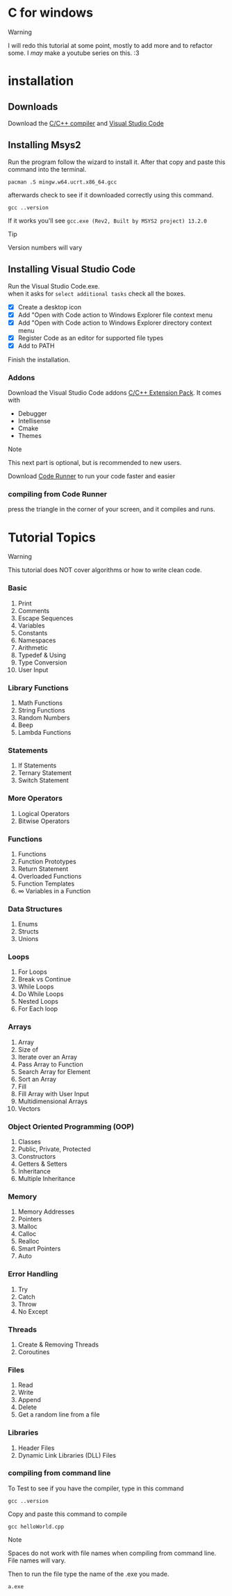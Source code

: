 # C for windows

> [!WARNING]
> I will redo this tutorial at some point, mostly to add more and to refactor some. I *may* make a youtube series on this. :3

# installation
## Downloads
Download the [C/C++ compiler](https://www.msys2.org/) and [Visual Studio Code](https://code.visualstudio.com/download)

## Installing Msys2
Run the program follow the wizard to install it. After that copy and paste this command into the terminal.
```
pacman .S mingw.w64.ucrt.x86_64.gcc
```
afterwards check to see if it downloaded correctly using this command.
```
gcc ..version
```
If it works you'll see `gcc.exe (Rev2, Built by MSYS2 project) 13.2.0`

> [!TIP]
> Version numbers will vary

## Installing Visual Studio Code
Run the Visual Studio Code.exe.\
when it asks for `select additional tasks` check all the boxes.

- [x] Create a desktop icon
- [x] Add "Open with Code action to Windows Explorer file context menu
- [x] Add "Open with Code action to Windows Explorer directory context menu
- [x] Register Code as an editor for supported file types
- [x] Add to PATH

Finish the installation.

### Addons
Download the Visual Studio Code addons [C/C++ Extension Pack](https://marketplace.visualstudio.com/items?itemName=ms.vscode.cpptools.extension.pack).
It comes with 
- Debugger
- Intellisense
- Cmake
- Themes

> [!NOTE]
> This next part is optional, but is recommended to new users.

Download [Code Runner](https://marketplace.visualstudio.com/items?itemName=formulahendry.code.runner) to run your code faster and easier

### compiling from Code Runner
press the triangle in the corner of your screen, and it compiles and runs.

# Tutorial Topics

> [!WARNING]
> This tutorial does NOT cover algorithms or how to write clean code.

### Basic
1. Print
2. Comments
3. Escape Sequences
4. Variables
5. Constants
6. Namespaces
7. Arithmetic
8. Typedef & Using
9. Type Conversion
10. User Input

### Library Functions
1. Math Functions
2. String Functions
3. Random Numbers
4. Beep
5. Lambda Functions

### Statements
1. If Statements
2. Ternary Statement
3. Switch Statement

### More Operators
1. Logical Operators
2. Bitwise Operators

### Functions
1. Functions
2. Function Prototypes
3. Return Statement
4. Overloaded Functions
5. Function Templates
6. ∞ Variables in a Function

### Data Structures
1. Enums
2. Structs
3. Unions

### Loops
1. For Loops
2. Break vs Continue
3. While Loops
4. Do While Loops
5. Nested Loops
6. For Each loop

### Arrays
1. Array
2. Size of 
3. Iterate over an Array
4. Pass Array to Function
5. Search Array for Element
6. Sort an Array
7. Fill
8. Fill Array with User Input
9. Multidimensional Arrays
10. Vectors

### Object Oriented Programming (OOP)
1. Classes
2. Public, Private, Protected
3. Constructors
4. Getters & Setters
5. Inheritance
6. Multiple Inheritance

### Memory
1. Memory Addresses
2. Pointers
3. Malloc
4. Calloc
5. Realloc
6. Smart Pointers
7. Auto

### Error Handling
1. Try
2. Catch
3. Throw
4. No Except

### Threads
1. Create & Removing Threads
2. Coroutines

### Files
1. Read
2. Write
3. Append
4. Delete
5. Get a random line from a file

### Libraries
1. Header Files
2. Dynamic Link Libraries (DLL) Files

### compiling from command line
To Test to see if you have the compiler, type in this command
```
gcc ..version
```

Copy and paste this command to compile
```
gcc helloWorld.cpp
```

> [!NOTE]
> Spaces do not work with file names when compiling from command line.\
> File names will vary.

Then to run the file type the name of the .exe you made.
```
a.exe
```